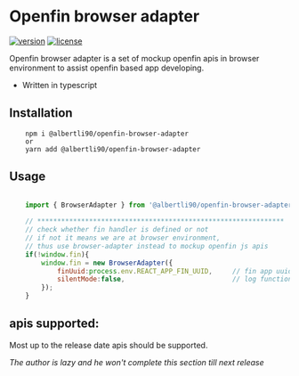 # Openfin browser adapter
[![version][version-badge]][CHANGELOG] [![license][license-badge]][LICENSE]


Openfin browser adapter is a set of mockup openfin apis in browser environment to assist openfin based app developing.

* Written in typescript

## Installation

```text
    npm i @albertli90/openfin-browser-adapter 
    or 
    yarn add @albertli90/openfin-browser-adapter
```

## Usage
```javascript

    import { BrowserAdapter } from '@albertli90/openfin-browser-adapter'
    
    // **************************************************************
    // check whether fin handler is defined or not
    // if not it means we are at browser environment,
    // thus use browser-adapter instead to mockup openfin js apis
    if(!window.fin){
        window.fin = new BrowserAdapter({
            finUuid:process.env.REACT_APP_FIN_UUID,     // fin app uuid injected via dotenv
            silentMode:false,                           // log function calls to console or not
        });
    }

```


## apis supported:

Most up to the release date apis should be supported. 

*The author is lazy and he won't complete this section till next release* 


[LICENSE]: ./LICENSE.md
[CHANGELOG]: ./CHANGELOG.md

[version-badge]: https://img.shields.io/badge/version-0.35.2beta-blue.svg
[license-badge]: https://img.shields.io/badge/license-MIT-blue.svg
